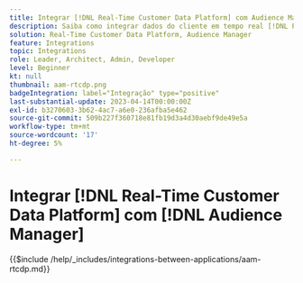 ```yaml
---
title: Integrar [!DNL Real-Time Customer Data Platform] com Audience Manager
description: Saiba como integrar dados do cliente em tempo real [!DNL Platform] com Audience Manager.
solution: Real-Time Customer Data Platform, Audience Manager
feature: Integrations
topic: Integrations
role: Leader, Architect, Admin, Developer
level: Beginner
kt: null
thumbnail: aam-rtcdp.png
badgeIntegration: label="Integração" type="positive"
last-substantial-update: 2023-04-14T00:00:00Z
exl-id: b3270603-3b62-4ac7-a6e0-236afba5e462
source-git-commit: 509b227f360718e81fb19d3a4d30aebf9de49e5a
workflow-type: tm+mt
source-wordcount: '17'
ht-degree: 5%

---
```


# Integrar [!DNL Real-Time Customer Data Platform] com [!DNL Audience Manager]

{{$include /help/_includes/integrations-between-applications/aam-rtcdp.md}}
